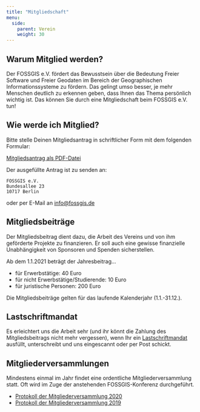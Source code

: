 ```yaml
---
title: "Mitgliedschaft"
menu:
  side:
    parent: Verein
    weight: 30
---
```


## Warum Mitglied werden?

Der FOSSGIS e.V. fördert das Bewusstsein über die Bedeutung Freier Software und
Freier Geodaten im Bereich der Geographischen Informationssysteme zu fördern.
Das gelingt umso besser, je mehr Menschen deutlich zu erkennen geben, dass
Ihnen das Thema persönlich wichtig ist. Das können Sie durch eine
Mitgliedschaft beim FOSSGIS e.V. tun!

## Wie werde ich Mitglied?

Bitte stelle Deinen Mitgliedsantrag in schriftlicher Form mit dem folgenden
Formular:

[Mitgliedsantrag als PDF-Datei](/verein/mitgliedsantrag.pdf)

Der ausgefüllte Antrag ist zu senden an:

    FOSSGIS e.V.
    Bundesallee 23
    10717 Berlin

oder per E-Mail an [info@fossgis.de](mailto:info@fossgis.de)

## Mitgliedsbeiträge

Der Mitgliedsbeitrag dient dazu, die Arbeit des Vereins und von ihm geförderte
Projekte zu finanzieren. Er soll auch eine gewisse finanzielle Unabhängigkeit
von Sponsoren und Spenden sicherstellen.

Ab dem 1.1.2021 beträgt der Jahresbeitrag...

* für Erwerbstätige: 40 Euro
* für nicht Erwerbstätige/Studierende: 10 Euro
* für juristische Personen: 200 Euro

Die Mitgliedsbeiträge gelten für das laufende Kalenderjahr (1.1.-31.12.).

## Lastschriftmandat

Es erleichtert uns die Arbeit sehr (und ihr könnt die Zahlung des
Mitgliedsbeitrags nicht mehr vergessen), wenn Ihr ein
[Lastschriftmandat](/verein/lsmandat.pdf) ausfüllt, unterschreibt und uns
eingescannt oder per Post schickt.

## Mitgliederversammlungen

Mindestens einmal im Jahr findet eine ordentliche Mitgliederversammlung statt. Oft wird 
im Zuge der anstehenden FOSSGIS-Konferenz durchgeführt.

* [Protokoll der Mitgliederversammlung 2020](/verein/mitgliederversammlungen/2020-03-12-mv-protokoll.pdf)
* [Protokoll der Mitgliederversammlung 2019](https://fossgis.de/wiki/Protokoll_Mitgliederversammlung/2019)



